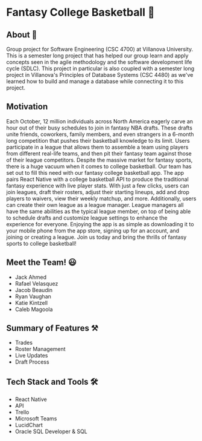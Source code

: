 # Fantasy College Basketball 🏀
## About 📘
Group project for Software Engineering (CSC 4700) at Villanova University. This is a semester long project that has helped our group learn and apply concepts seen in the agile methodology and the software development life cycle (SDLC). This project in particular is also coupled with a semester long project in Villanova's Principles of Database Systems (CSC 4480) as we've learned how to build and manage a database while connecting it to this project.
## Motivation
Each October, 12 million individuals across North America eagerly carve an hour out of their busy schedules to join in fantasy NBA drafts. These drafts unite friends, coworkers, family members, and even strangers in a 6-month long competition that pushes their basketball knowledge to its limit. Users participate in a league that allows them to assemble a team using players from different real-life teams, and then pit their fantasy team against those of their league competitors. Despite the massive market for fantasy sports, there is a huge vacuum when it comes to college basketball. Our team has set out to fill this need with our fantasy college basketball app. The app pairs React Native with a college basketball API to produce the traditional fantasy experience with live player stats. With just a few clicks, users can join leagues, draft their rosters, adjust their starting lineups, add and drop players to waivers, view their weekly matchup, and more. Additionally, users can create their own league as a league manager.  League managers all have the same abilities as the typical league member, on top of being able to schedule drafts and customize league settings to enhance the experience for everyone. Enjoying the app is as simple as downloading it to your mobile phone from the app store, signing up for an account, and joining or creating a league. Join us today and bring the thrills of fantasy sports to college basketball!
## Meet the Team! 😃
* Jack Ahmed
* Rafael Velasquez
* Jacob Beaudin
* Ryan Vaughan
* Katie Kintzell
* Caleb Magoola
## Summary of Features ⚒️
* Trades
* Roster Management
* Live Updates
* Draft Process
## Tech Stack and Tools 🛠️
* React Native
* API
* Trello
* Microsoft Teams
* LucidChart
* Oracle SQL Developer & SQL
